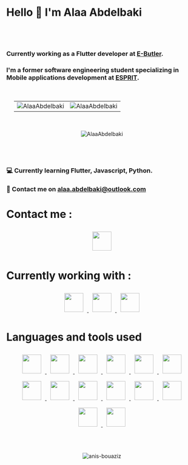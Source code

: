 # Hello 👋 I'm Alaa Abdelbaki

<p style="padding:20px">
    <h3>
        Currently working as a Flutter developer at <a href="https://www.e-butler.com/">E-Butler</a>.
    </h3>
    <h3>
        I'm a former software engineering student specializing in Mobile applications development at <a href="https://esprit.tn">ESPRIT</a>.
    </h3>
</p>

<p style="padding:20px">
    <table no-border>
        <tr>
            <td><img align="center" src="https://github-readme-streak-stats.herokuapp.com/?user=AlaaAbdelbaki&count_private=true&theme=tokyonight" alt="AlaaAbdelbaki" /></td>
            <td><img align="center" src="https://github-readme-stats.vercel.app/api?username=AlaaAbdelbaki&show_icons=true&count_private=true&locale=en&theme=tokyonight" alt="AlaaAbdelbaki" /></td>
        </tr>
    </table>
</p>
<p align='center'><img align="center" src="https://github-readme-stats.vercel.app/api/top-langs?username=AlaaAbdelbaki&show_icons=true&locale=en&count_private=true&theme=tokyonight&layout=compact" alt="AlaaAbdelbaki" /></p>

<p style="padding:20px">
<!--     <h3>
        💻 Currently working on SPN Cars mobile application.
    </h3> -->
    <h3>
         💻 Currently learning Flutter, Javascript, Python.
    </h3>
    <h3>
        📧 Contact me on <a href="mailto://alaa.abdelbaki@outlook.com">alaa.abdelbaki@outlook.com</a>
    </h3>
</p>

# Contact me :

<p align="center">
    <a href="https://www.linkedin.com/in/AlaaAbdelbaki">
        <img src="https://openvisualfx.com/wp-content/uploads/2019/10/linkedin-icon-logo-png-transparent.png" height="50" width="50" style="padding:10px"/>
    </a> 
</p>

# Currently working with :

<p align="center">
    <a href="https://developer.mozilla.org/en-US/docs/Web/JavaScript">
        <img style="padding:10px" src = "https://brandslogos.com/wp-content/uploads/images/large/javascript-logo.png"/ width="50" />
    </a>
    <a href="https://www.mongodb.com/">
        <img style="padding:10px" src = "https://res.cloudinary.com/crunchbase-production/image/upload/c_lpad,f_auto,q_auto:eco,dpr_1/erkxwhl1gd48xfhe2yld"/ width="50" />
    </a>
    <a href="https://flutter.dev/">
        <img style="padding:10px" src = "https://www.kindpng.com/picc/m/355-3557482_flutter-logo-png-transparent-png.png"/ width="50" />
    </a>

</p>

# Languages and tools used

<p align="center">
    <a href="https://developer.mozilla.org/en-US/docs/Web/JavaScript">
        <img style="padding:10px" src = "https://brandslogos.com/wp-content/uploads/images/large/javascript-logo.png"  height="50"/>
    </a>
    <a href="https://www.mongodb.com/">
        <img style="padding:10px" src = "https://res.cloudinary.com/crunchbase-production/image/upload/c_lpad,f_auto,q_auto:eco,dpr_1/erkxwhl1gd48xfhe2yld"  height="50"/>
    </a>
    <a href="https://flutter.dev/">
        <img style="padding:10px" src = "https://www.kindpng.com/picc/m/355-3557482_flutter-logo-png-transparent-png.png" height="50"/>
    </a>
    <a href="https://reactjs.org/">
        <img style="padding:10px" src = "https://upload.wikimedia.org/wikipedia/commons/thumb/a/a7/React-icon.svg/2300px-React-icon.svg.png" height="50"/>
    </a>
    <a href="https://nodejs.org/">
        <img style="padding:10px" src = "https://upload.wikimedia.org/wikipedia/commons/thumb/d/d9/Node.js_logo.svg/1280px-Node.js_logo.svg.png" height="50"/>
    </a>
    <a href="https://java.com/">
        <img style="padding:10px" src = "https://dev.java/assets/images/java-logo-vert-blk.png" height="50"/>
    </a>
    <a href="https://kotlinlang.org/">
        <img style="padding:10px" src = "https://upload.wikimedia.org/wikipedia/commons/thumb/0/06/Kotlin_Icon.svg/2048px-Kotlin_Icon.svg.png" height="50"/>
    </a>
    <a href="https://developer.apple.com/swift/resources/">
        <img style="padding:10px" src = "https://developer.apple.com/swift/images/swift-og.png" height="50"/>
    </a>
    <a href="https://developer.android.com/studio">
        <img style="padding:10px" src = "https://www.thegoandroid.com/wp-content/uploads/2021/05/Untitled-10.png" height="50"/>
    </a>
    <a href="https://developer.apple.com/xcode/">
        <img style="padding:10px" src = "https://developer.apple.com/assets/elements/icons/xcode-12/xcode-12-96x96_2x.png" height="50"/>
    </a>
    <a href="https://code.visualstudio.com/">
        <img style="padding:10px" src = "https://upload.wikimedia.org/wikipedia/commons/thumb/9/9a/Visual_Studio_Code_1.35_icon.svg/2048px-Visual_Studio_Code_1.35_icon.svg.png" height="50"/>
    </a>
    <a href="https://git-scm.com/">
        <img style="padding:10px" src = "https://git-scm.com/images/logos/downloads/Git-Icon-1788C.png" height="50"/>
    </a>
    <a href="https://developer.mozilla.org/en-US/docs/Web/HTML">
        <img style="padding:10px" src = "https://upload.wikimedia.org/wikipedia/commons/thumb/6/61/HTML5_logo_and_wordmark.svg/1200px-HTML5_logo_and_wordmark.svg.png" height="50"/>
    </a>
    <a href="https://developer.mozilla.org/en-US/docs/Web/CSS">
        <img style="padding:10px" src = "https://upload.wikimedia.org/wikipedia/commons/thumb/d/d5/CSS3_logo_and_wordmark.svg/1200px-CSS3_logo_and_wordmark.svg.png" height="50"/>
    </a>

</p>

#

<p align="center" style="padding: 20px;"> 
    <img src="https://komarev.com/ghpvc/?username=AlaaAbdelbaki&label=Profile%20views&color=0e75b6&style=flat" alt="anis-bouaziz" /> 
</p>
